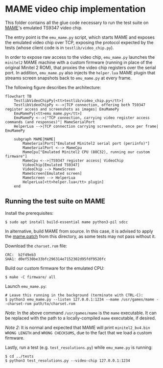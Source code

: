 # MAME video chip implementation

This folder contains all the glue code necessary to run the test suite on
[MAME](https://www.mamedev.org/)'s emulated TS9347 video chip.

The entry point is the `emu_mame.py` script, which starts MAME and exposes
the emulated video chip over TCP, exposing the protocol expected by the tests
(whose client code is in `testlib/video_chip.py`).

In order to expose raw access to the video chip, `emu_mame.py` launches the
`minitel2` MAME machine with a custom firmware (running in place of the original
Minitel 2 ROM), that proxies the video chip registers over the serial port.
In addition, `emu_mame.py` also injects the `helper.lua` MAME plugin that
streams screen snapshots back to `emu_mame.py` at every frame.

The following figure describes the architecture:

```mermaid
flowchart TB
    TestlibVideoChipPy[<tt>testlib/video_chip.py</tt>]
    TestlibVideoChipPy <-->|TCP connection, offering both TS9347 register access and screenshots as images| EmuMamePy
    EmuMamePy[<tt>emu_mame.py</tt>]
    EmuMamePy <-->|"TCP connection, carrying video register access commands (and responses)"| MameSerialPort
    HelperLua -->|TCP connection carrying screenshots, once per frame| EmuMamePy

    subgraph MAME[MAME]
        MameSerialPort["Emulated Minitel2 serial port (periinfo)"]
        MameSerialPort <--> MameCpu
        MameCpu["Emulated Minitel2 CPU (80C32), running our custom firmware"]
        MameCpu <-->|TS9347 register access| VideoChip
        VideoChip[Emulated TS9347]
        VideoChip --> MameScreen
        MameScreen[Emulated screen]
        MameScreen --> HelperLua
        HelperLua[<tt>helper.lua</tt> plugin]
    end
```

## Running the test suite on MAME

Install the prerequisites:

```shell
$ sudo apt install build-essential mame python3-pil sdcc
```

In alternative, build MAME from source. In this case, it is advised to apply the
[mame.patch](mame.patch) from this directory, as some tests may not pass without
it.

Download the `charset.rom` file:

```
CRC:  b2f49eb3
SHA1: d0ef530be33bfc296314e7152302d95fdf9520fc
```

Build our custom firmware for the emulated CPU:

```shell
$ make -C firmware/ all
```

Launch `emu_mame.py`:

```shell
# Leave this running in the background (terminate with CTRL-C):
$ python3 emu_mame.py --listen 127.0.0.1:1234 --mame /usr/games/mame --charset-rom path/to/charset.rom
```

*Note*: In the above command `/usr/games/mame` is the `mame` executable. It can
be replaced with the path to a locally-compiled `mame` executable, if desired.

*Note 2*: It is normal and expected that MAME will print `minitel2_bv4.bin WRONG LENGTH` and
`WRONG CHECKSUMS`, due to the fact that we load a custom firmware.

Lastly, run a test (e.g. `test_resolutions.py`) while `emu_mame.py` is running:

```shell
$ cd ../tests
$ python3 test_resolutions.py --video-chip 127.0.0.1:1234
```
